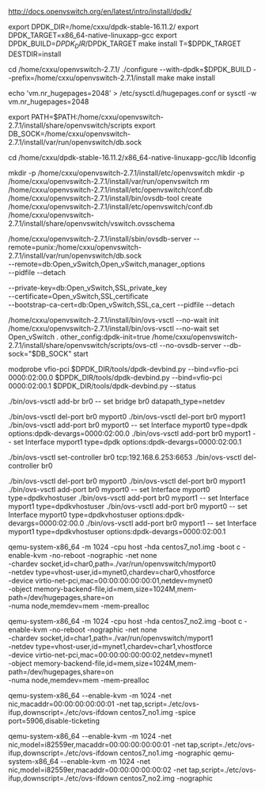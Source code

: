 
http://docs.openvswitch.org/en/latest/intro/install/dpdk/

export DPDK_DIR=/home/cxxu/dpdk-stable-16.11.2/
export DPDK_TARGET=x86_64-native-linuxapp-gcc
export DPDK_BUILD=$DPDK_DIR/$DPDK_TARGET
make install T=$DPDK_TARGET DESTDIR=install

cd /home/cxxu/openvswitch-2.7.1/
./configure --with-dpdk=$DPDK_BUILD --prefix=/home/cxxu/openvswitch-2.7.1/install
make
make install

echo 'vm.nr_hugepages=2048' > /etc/sysctl.d/hugepages.conf
or sysctl -w vm.nr_hugepages=2048

export PATH=$PATH:/home/cxxu/openvswitch-2.7.1/install/share/openvswitch/scripts
export DB_SOCK=/home/cxxu/openvswitch-2.7.1/install/var/run/openvswitch/db.sock

cd /home/cxxu/dpdk-stable-16.11.2/x86_64-native-linuxapp-gcc/lib
ldconfig

mkdir -p /home/cxxu/openvswitch-2.7.1/install/etc/openvswitch
mkdir -p /home/cxxu/openvswitch-2.7.1/install/var/run/openvswitch
rm /home/cxxu/openvswitch-2.7.1/install/etc/openvswitch/conf.db
/home/cxxu/openvswitch-2.7.1/install/bin/ovsdb-tool create /home/cxxu/openvswitch-2.7.1/install/etc/openvswitch/conf.db  \
       /home/cxxu/openvswitch-2.7.1/install/share/openvswitch/vswitch.ovsschema
 
/home/cxxu/openvswitch-2.7.1/install/sbin/ovsdb-server --remote=punix:/home/cxxu/openvswitch-2.7.1/install/var/run/openvswitch/db.sock \
--remote=db:Open_vSwitch,Open_vSwitch,manager_options \
--pidfile --detach 

--private-key=db:Open_vSwitch,SSL,private_key \
--certificate=Open_vSwitch,SSL,certificate \
--bootstrap-ca-cert=db:Open_vSwitch,SSL,ca_cert --pidfile --detach 
 
/home/cxxu/openvswitch-2.7.1/install/bin/ovs-vsctl --no-wait init
/home/cxxu/openvswitch-2.7.1/install/bin/ovs-vsctl --no-wait set Open_vSwitch . other_config:dpdk-init=true
/home/cxxu/openvswitch-2.7.1/install/share/openvswitch/scripts/ovs-ctl --no-ovsdb-server --db-sock="$DB_SOCK" start

modprobe vfio-pci
$DPDK_DIR/tools/dpdk-devbind.py --bind=vfio-pci 0000:02:00.0
$DPDK_DIR/tools/dpdk-devbind.py --bind=vfio-pci 0000:02:00.1
$DPDK_DIR/tools/dpdk-devbind.py --status
 
./bin/ovs-vsctl add-br br0 -- set bridge br0 datapath_type=netdev

./bin/ovs-vsctl del-port br0 myport0
./bin/ovs-vsctl del-port br0 myport1
./bin/ovs-vsctl add-port br0 myport0 -- set Interface myport0 type=dpdk options:dpdk-devargs=0000:02:00.0
./bin/ovs-vsctl add-port br0 myport1 -- set Interface myport1 type=dpdk options:dpdk-devargs=0000:02:00.1

./bin/ovs-vsctl set-controller br0 tcp:192.168.6.253:6653
./bin/ovs-vsctl del-controller br0

./bin/ovs-vsctl del-port br0 myport0
./bin/ovs-vsctl del-port br0 myport1
./bin/ovs-vsctl add-port br0 myport0 -- set Interface myport0 type=dpdkvhostuser
./bin/ovs-vsctl add-port br0 myport1 -- set Interface myport1 type=dpdkvhostuser
./bin/ovs-vsctl add-port br0 myport0 -- set Interface myport0 type=dpdkvhostuser options:dpdk-devargs=0000:02:00.0
./bin/ovs-vsctl add-port br0 myport1 -- set Interface myport1 type=dpdkvhostuser options:dpdk-devargs=0000:02:00.1

qemu-system-x86_64 -m 1024 -cpu host -hda centos7_no1.img -boot c -enable-kvm -no-reboot -nographic -net none \
-chardev socket,id=char0,path=./var/run/openvswitch/myport0 \
-netdev type=vhost-user,id=mynet0,chardev=char0,vhostforce \
-device virtio-net-pci,mac=00:00:00:00:00:01,netdev=mynet0 \
-object memory-backend-file,id=mem,size=1024M,mem-path=/dev/hugepages,share=on \
-numa node,memdev=mem -mem-prealloc

qemu-system-x86_64 -m 1024 -cpu host -hda centos7_no2.img -boot c -enable-kvm -no-reboot -nographic -net none \
-chardev socket,id=char1,path=./var/run/openvswitch/myport1 \
-netdev type=vhost-user,id=mynet1,chardev=char1,vhostforce \
-device virtio-net-pci,mac=00:00:00:00:00:02,netdev=mynet1 \
-object memory-backend-file,id=mem,size=1024M,mem-path=/dev/hugepages,share=on \
-numa node,memdev=mem -mem-prealloc

qemu-system-x86_64 --enable-kvm -m 1024 -net nic,macaddr=00:00:00:00:00:01 -net tap,script=./etc/ovs-ifup,downscript=./etc/ovs-ifdown centos7_no1.img -spice port=5906,disable-ticketing

qemu-system-x86_64 --enable-kvm -m 1024 -net nic,model=i82559er,macaddr=00:00:00:00:00:01 -net tap,script=./etc/ovs-ifup,downscript=./etc/ovs-ifdown centos7_no1.img -nographic
qemu-system-x86_64 --enable-kvm -m 1024 -net nic,model=i82559er,macaddr=00:00:00:00:00:02 -net tap,script=./etc/ovs-ifup,downscript=./etc/ovs-ifdown centos7_no2.img -nographic

